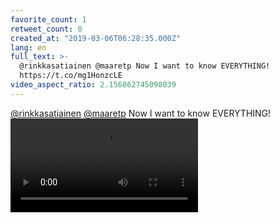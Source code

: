 ```yaml
---
favorite_count: 1
retweet_count: 0
created_at: "2019-03-06T06:28:35.000Z"
lang: en
full_text: >-
  @rinkkasatiainen @maaretp Now I want to know EVERYTHING!
  https://t.co/mg1HonzcLE
video_aspect_ratio: 2.156862745098039
---
```


[@rinkkasatiainen](https://twitter.com/rinkkasatiainen)
[@maaretp](https://twitter.com/maaretp) Now I want to know EVERYTHING!
![Embedded Video](https://twitter-media-coderbyheart.s3.eu-north-1.amazonaws.com/1103180557943533568-D09I3UdWoAA-VG7.mp4)
